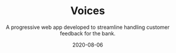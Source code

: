---
slug: "/components/sections/Portfolio/Portfolio"
date: "2020-08-06"
title: "Voices"
subtitle: "A progressive web app developed to streamline handling customer feedback for the bank."
company: "WSFS Bank"
description: "The app was developed to streamline data entry for customer feedback. Within the app, employees can submit a customer feedback case that contains information pertaining to the case. Once the case is submitted, the case goes through a lifecycle and employees associated with the case must undergo certain procedures for the case to proceed to next steps in the lifecycle.

The app allows you to view live data in the form of pie charts and histograms. The user can then export user specified data as a .csv file, allowing them to further analyze data using Excel."
mainImage: "./images/voices-main.png"
images:
    - ./images/voices-main.png
    - ./images/Capture3.png
    - ./images/Capture2.png
    - ./images/Capture1.png
    - ./images/Capture4.png
    - ./images/Capture5.png
    - ./images/Capture6.png
tech:
    - React
    - Nginx
    - Node.js
    - Jest
    - Material-UI
---